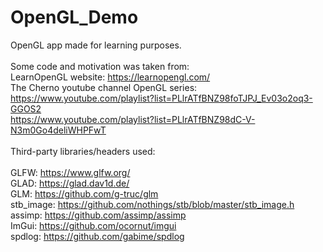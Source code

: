 # OpenGL_Demo
OpenGL app made for learning purposes. </br> </br>
Some code and motivation was taken from: </br>
LearnOpenGL website: https://learnopengl.com/ </br>
The Cherno youtube channel OpenGL series: https://www.youtube.com/playlist?list=PLlrATfBNZ98foTJPJ_Ev03o2oq3-GGOS2 </br>
https://www.youtube.com/playlist?list=PLlrATfBNZ98dC-V-N3m0Go4deliWHPFwT </br> </br>
Third-party libraries/headers used: </br> </br>
GLFW: https://www.glfw.org/ </br>
GLAD: https://glad.dav1d.de/ </br>
GLM: https://github.com/g-truc/glm </br>
stb_image: https://github.com/nothings/stb/blob/master/stb_image.h </br>
assimp: https://github.com/assimp/assimp </br>
ImGui: https://github.com/ocornut/imgui </br>
spdlog: https://github.com/gabime/spdlog </br>
